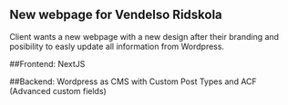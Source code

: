 ## New webpage for Vendelso Ridskola

Client wants a new webpage with a new design after their branding and posibility to easly update all
information from Wordpress.

##Frontend: NextJS

##Backend: Wordpress as CMS with Custom Post Types and ACF (Advanced custom fields)
